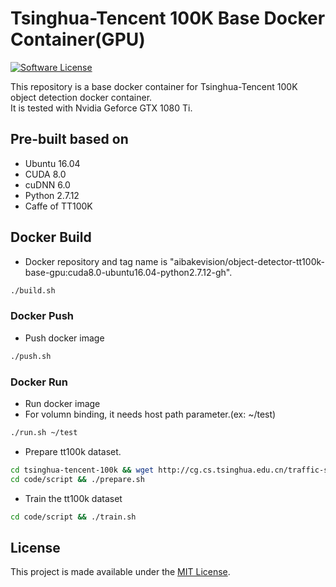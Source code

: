 # Tsinghua-Tencent 100K Base Docker Container(GPU)

[![Software License](https://img.shields.io/badge/license-MIT-brightgreen.svg?style=flat-square)](LICENSE)

This repository is a base docker container for Tsinghua-Tencent 100K object detection docker container.  
It is tested with Nvidia Geforce GTX 1080 Ti.

## Pre-built based on

- Ubuntu 16.04
- CUDA 8.0  
- cuDNN 6.0  
- Python 2.7.12  
- Caffe of TT100K

## Docker Build
- Docker repository and tag name is "aibakevision/object-detector-tt100k-base-gpu:cuda8.0-ubuntu16.04-python2.7.12-gh".  

```bash
./build.sh
```

### Docker Push
- Push docker image

```bash
./push.sh
```

### Docker Run
- Run docker image
- For volumn binding, it needs host path parameter.(ex: ~/test)

```bash
./run.sh ~/test
```

- Prepare tt100k dataset.

```bash
cd tsinghua-tencent-100k && wget http://cg.cs.tsinghua.edu.cn/traffic-sign/data_model_code/data.zip && unzip data.zip && mkdir -p /data/lmdb
cd code/script && ./prepare.sh
```

- Train the tt100k dataset

```bash
cd code/script && ./train.sh
```

## License

This project is made available under the [MIT License](https://github.com/asyncbridge/object-detector-tt100k-base-gpu/blob/master/LICENSE).
